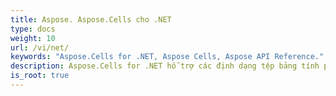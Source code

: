 ```yaml
---
title: Aspose. Aspose.Cells cho .NET
type: docs
weight: 10
url: /vi/net/
keywords: "Aspose.Cells for .NET, Aspose Cells, Aspose API Reference."
description: Aspose.Cells for .NET hỗ trợ các định dạng tệp bảng tính phổ biến (XLS, XLSX, XLSM, XLSB, XLTX, XLTM, CSV, SpreadsheetML, ODS) mà doanh nghiệp của bạn sử dụng hàng ngày.
is_root: true
---
```

